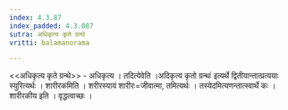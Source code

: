```yaml
---
index: 4.3.87
index_padded: 4.3.087
sutra: अधिकृत्य कृते ग्रन्थे
vritti: balamanorama

---
```

<<अधिकृत्य कृते ग्रन्थे>> - अधिकृत्य । तदित्येवेति ।अदिकृत्य कृतो ग्रन्थः॑ इत्यर्थे द्वितीयान्तात्प्रत्ययाः स्युरित्यर्थः । शारीरकमिति । शरीरस्यायं शारीरः=जीवात्मा, तमित्यर्थः । तस्येदमित्यणन्तात्स्वार्थे कः । शारीरकीय इति । वृद्धत्वाच्छः । 